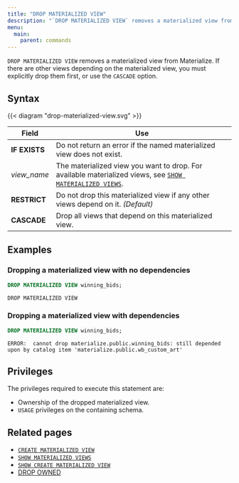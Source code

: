 ```yaml
---
title: "DROP MATERIALIZED VIEW"
description: "`DROP MATERIALIZED VIEW` removes a materialized view from Materialize."
menu:
  main:
    parent: commands
---
```


`DROP MATERIALIZED VIEW` removes a materialized view from Materialize. If there
are other views depending on the materialized view, you must explicitly drop
them first, or use the `CASCADE` option.

## Syntax

{{< diagram "drop-materialized-view.svg" >}}

Field | Use
------|-----
**IF EXISTS** | Do not return an error if the named materialized view does not exist.
_view&lowbar;name_ | The materialized view you want to drop. For available materialized views, see [`SHOW MATERIALIZED VIEWS`](../show-materialized-views).
**RESTRICT** | Do not drop this materialized view if any other views depend on it. _(Default)_
**CASCADE** | Drop all views that depend on this materialized view.

## Examples

### Dropping a materialized view with no dependencies

```sql
DROP MATERIALIZED VIEW winning_bids;
```
```nofmt
DROP MATERIALIZED VIEW
```

### Dropping a materialized view with dependencies

```sql
DROP MATERIALIZED VIEW winning_bids;
```

```nofmt
ERROR:  cannot drop materialize.public.winning_bids: still depended
upon by catalog item 'materialize.public.wb_custom_art'
```

## Privileges

The privileges required to execute this statement are:

- Ownership of the dropped materialized view.
- `USAGE` privileges on the containing schema.

## Related pages

- [`CREATE MATERIALIZED VIEW`](../create-materialized-view)
- [`SHOW MATERIALIZED VIEWS`](../show-materialized-views)
- [`SHOW CREATE MATERIALIZED VIEW`](../show-create-materialized-view)
- [DROP OWNED](../drop-owned)
